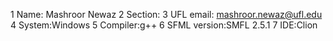 1 Name: Mashroor Newaz
2 Section:
3 UFL email: mashroor.newaz@ufl.edu
4 System:Windows
5 Compiler:g++
6 SFML version:SMFL 2.5.1
7 IDE:Clion
